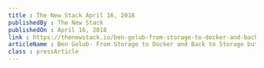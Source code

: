 ```yaml
---
title : The New Stack April 16, 2018
publishedBy : The New Stack
publishedOn : April 16, 2018
link : https://thenewstack.io/ben-golub-from-storage-to-docker-and-back-to-storage-but-now-with-blockchain/
articleName : Ben Golub- From Storage to Docker and Back to Storage but Now with Blockchain
class : pressArticle
---
```

